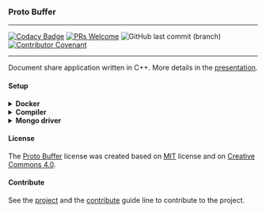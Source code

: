 ### Proto Buffer

---

[![Codacy Badge](https://api.codacy.com/project/badge/Grade/8293993c1ae54528aadacc58352d6cb7)](https://app.codacy.com/app/Sphinxs/Proto-buffer?utm_source=github.com&utm_medium=referral&utm_content=Sphinxs/Proto-buffer&utm_campaign=Badge_Grade_Dashboard) [![PRs Welcome](https://img.shields.io/badge/PRs-welcome-brightgreen.svg?style=flat-square)](http://makeapullrequest.com)  ![GitHub last commit (branch)](https://img.shields.io/github/last-commit/sphinxs/proto-buffer/dev.svg) [![Contributor Covenant](https://img.shields.io/badge/Contributor%20Covenant-v1.4%20adopted-ff69b4.svg)](code-of-conduct.md)


---

Document share application written in C++. More details in the [presentation](documentation/presentation.pdf).

#### Setup

<details> <summary><strong>Docker</strong></summary>

Install the [Docker](https://docs.docker.com/install/) and [Docker Compose](https://docs.docker.com/compose/install/).

```sh
# Clone this repository
$ git clone https://github.com/Sphinxs/Proto-buffer
```

```sh
# Open this repository
$ cd Proto-buffer
```

```sh
# Create all containers listed in the Docker Compose file
$ docker-compose up
```

<details> <summary><strong>Available containers</strong></summary>

| name    | description    |
| ------- | -------------- |
| mongo-c | mongo database |

</details> <!-- Available containers -->

</details> <!-- Docker -->

<details> <summary><strong>Compiler</strong></summary>

```sh
# Install the GCC, G++, CMake and PKG
$ apt install build-essential pkg-config gcc g++ cmake
```

</details> <!-- Compiler -->







<details> <summary><strong>Mongo driver</strong></summary>

The Mongo CXX is the Mongo driver for C++ language. The Mongo CXX driver builds on top of the Mongo C driver, the Mongo driver for C language. If incompatible versions of Mongo C and Mongo CXX are installed, it can cause conflicts in the Mongo CXX compilation. The Mongo C version used here is the 1.13.0 and the Mongo CXX version used here its the 3.3.0

<details> <summary><strong>Mongo C</strong></summary>

<details> <summary><strong>Install</strong></summary>

```sh
# Get the Mongo C driver from Github
$ wget -c https://github.com/mongodb/mongo-c-driver/archive/1.13.0.zip
```

```sh
# Unzip the driver
$ unzip 1.13.0.zip
```

```sh
# Create the cmake-build required subfolder
$ mkdir ./mongo-c-driver-1.13.0/cmake-build
```

```sh
# Open the the subfolder cmake-build
$ cd ./mongo-c-driver-1.13.0/cmake-build
```

```sh
# Install the dependencies
$ apt install libssl-dev libsasl2-dev
```

```sh
# Configure the compiler
$ cmake -DENABLE_AUTOMATIC_INIT_AND_CLEANUP=OFF ..
```

```sh
# Compile the driver
$ make
```

```sh
# Install the compiled driver
$ sudo make install
```

</details> <!-- Install-->

<details> <summary><strong>Remove</strong></summary>

```sh
# Remove the Mongo C driver
$ sudo /usr/local/share/mongo-c-driver/uninstall.sh
```

</details> <!-- Remove -->

</details> <!-- Mongo C -->

<details> <summary><strong>Mongo CXX</strong></summary>

<details> <summary><strong>Install</strong></summary>

```sh
# Get the driver from Github
$ wget -c https://github.com/mongodb/mongo-cxx-driver/archive/r3.3.0.zip
```

```sh
# Unzip the driver
$ unzip r3.3.0.zip
```

```sh
# Open the build subfolder
$ cd mongo-cxx-driver-r3.3.0/build
```

```sh
# Configure the driver for installation into /usr/local
$ cmake -DCMAKE_BUILD_TYPE=Release -DCMAKE_INSTALL_PREFIX=/usr/local ..
```

```sh
# Apply the configuration
$ sudo make EP_mnmlstc_core
```

```sh
# Compile the driver
$ sudo make
```

```sh
# Install the driver
$ sudo make install
```

The code of both libraries can be found in */usr/local/include* and the shared libraries in */usr/local/lib*.

</details> <!-- Install -->

</details> <!-- Mongo CXX -->

</details> <!-- Mongo driver -->

#### License

The [Proto Buffer](LICENSE) license was created based on [MIT](https://choosealicense.com/licenses/mit/) license and on [Creative Commons 4.0](https://tldrlegal.com/license/creative-commons-attribution-noderivatives-4.0-international-(cc-by-nd-4.0)).

#### Contribute

See the [project](https://github.com/Sphinxs/Proto-buffer/projects/1) and the [contribute](https://github.com/Sphinxs/Proto-buffer/blob/master/CONTRIBUTING.md) guide line to contribute to the project.